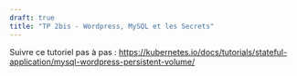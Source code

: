 ```yaml
---
draft: true
title: "TP 2bis - Wordpress, MySQL et les Secrets"
---
```


Suivre ce tutoriel pas à pas : https://kubernetes.io/docs/tutorials/stateful-application/mysql-wordpress-persistent-volume/

<!-- - https://cloud.google.com/kubernetes-engine/docs/tutorials/persistent-disk/
- https://github.com/GoogleCloudPlatform/kubernetes-workshops/blob/master/state/local.md
- https://github.com/kubernetes/examples/blob/master/staging/persistent-volume-provisioning/README.md -->

<!-- TODO: add configmap for wordpress ou alors tp mysql avec configmaps -->
